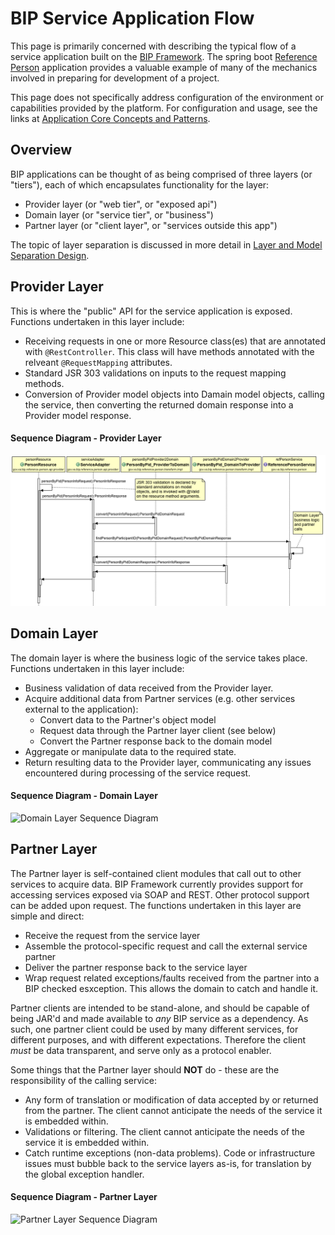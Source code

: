 # BIP Service Application Flow
This page is primarily concerned with describing the typical flow of a service application built on the [BIP Framework](https://github.com/department-of-veterans-affairs/ocp-framework). The spring boot [Reference Person](https://github.com/department-of-veterans-affairs/ocp-reference-spring-boot) application provides a valuable example of many of the mechanics involved in preparing for development of a project.

This page does not specifically address configuration of the environment or capabilities provided by the platform. For configuration and usage, see the links at [Application Core Concepts and Patterns](https://github.com/department-of-veterans-affairs/ocp-reference-spring-boot#application-core-concepts-and-patterns).

## Overview
BIP applications can be thought of as being comprised of three layers (or "tiers"), each of which encapsulates functionality for the layer:
* Provider layer (or "web tier", or "exposed api")
* Domain layer (or "service tier", or "business")
* Partner layer (or "client layer", or "services outside this app")

The topic of layer separation is discussed in more detail in [Layer and Model Separation Design](design-layer-separation.md).

## Provider Layer
This is where the "public" API for the service application is exposed. Functions undertaken in this layer include:
* Receiving requests in one or more Resource class(es) that are annotated with `@RestController`. This class will have methods annotated with the relveant `@RequestMapping` attributes.
* Standard JSR 303 validations on inputs to the request mapping methods.
* Conversion of Provider model objects into Damain model objects, calling the service, then converting the returned domain response into a Provider model response.

#### Sequence Diagram - Provider Layer
<img alt="Provider Layer Sequence Diagram" src="images/sd-reference-person-layer-provider.png">

## Domain Layer
The domain layer is where the business logic of the service takes place. Functions undertaken in this layer include:
* Business validation of data received from the Provider layer.
* Acquire additional data from Partner services (e.g. other services external to the application):
	* Convert data to the Partner's object model
	* Request data through the Partner layer client (see below)
	* Convert the Partner response back to the domain model
* Aggregate or manipulate data to the required state.
* Return resulting data to the Provider layer, communicating any issues encountered during processing of the service request.

#### Sequence Diagram - Domain Layer
<img alt="Domain Layer Sequence Diagram" src="sd-reference-person-layer-domain.png">

## Partner Layer
The Partner layer is self-contained client modules that call out to other services to acquire data. BIP Framework currently provides support for accessing services exposed via SOAP and REST. Other protocol support can be added upon request. The functions undertaken in this layer are simple and direct:
* Receive the request from the service layer
* Assemble the protocol-specific request and call the external service partner
* Deliver the partner response back to the service layer
* Wrap request related exceptions/faults received from the partner into a BIP checked esxception. This allows the domain to catch and handle it.

Partner clients are intended to be stand-alone, and should be capable of being JAR'd and made available to *any* BIP service as a dependency. As such, one partner client could be used by many different services, for different purposes, and with different expectations. Therefore the client *must* be data transparent, and serve only as a protocol enabler. 

Some things that the Partner layer should **NOT** do - these are the responsibility of the calling service:
* Any form of translation or modification of data accepted by or returned from the partner.  The client cannot anticipate the needs of the service it is embedded within.
* Validations or filtering. The client cannot anticipate the needs of the service it is embedded within.
* Catch runtime exceptions (non-data problems). Code or infrastructure issues must bubble back to the service layers as-is, for translation by the global exception handler.

#### Sequence Diagram - Partner Layer
<img alt="Partner Layer Sequence Diagram" src="sd-reference-person-layer-partner.png">


 